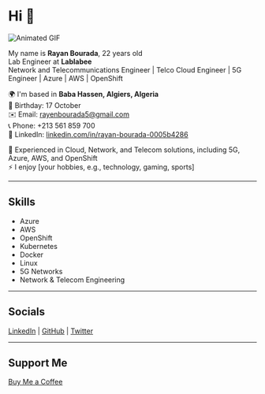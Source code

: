 # Hi 👋

![Animated GIF](176309783-0785949b-9127-417c-8b55-ab5a4333674e.gif)

My name is **Rayan Bourada**, 22 years old  
Lab Engineer at **Lablabee**  
Network and Telecommunications Engineer | Telco Cloud Engineer | 5G Engineer | Azure | AWS | OpenShift  

🌍  I'm based in **Baba Hassen, Algiers, Algeria**  
📅  Birthday: 17 October  
✉️  Email: [rayenbourada5@gmail.com](mailto:rayenbourada5@gmail.com)  
📞  Phone: +213 561 859 700  
💼  LinkedIn: [linkedin.com/in/rayan-bourada-0005b4286](https://www.linkedin.com/in/rayan-bourada-0005b4286)  

🧠  Experienced in Cloud, Network, and Telecom solutions, including 5G, Azure, AWS, and OpenShift  
⚡  I enjoy [your hobbies, e.g., technology, gaming, sports]

---

## Skills
- Azure
- AWS
- OpenShift
- Kubernetes
- Docker
- Linux
- 5G Networks
- Network & Telecom Engineering


---

## Socials
[LinkedIn](https://www.linkedin.com/in/rayan-bourada-0005b4286) | [GitHub](https://github.com/BOURADArayan/) | [Twitter](https://www.threads.com/@rayan.bourada?xmt=AQF0era_keJDwK21J7CPGkxmOpgPe_g-gFF7yZ9d8Ick_K0/)

---

## Support Me
[Buy Me a Coffee](https://www.buymeacoffee.com/)
